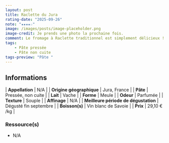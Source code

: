 ```yaml
---
layout: post
title: Raclette du Jura
rating-date: "2025-09-26"
note: "★★★★☆"
image: /images/posts/image-placeholder.png
image-credit: Je prends une photo la prochaine fois.
comment: Le fromage à Raclette traditionnel est simplement délicieux ! Pour ma part, je l'adore et j'ai une préférence pour le fromage à raclette fumé.
tags:
    - Pâte pressée
    - Pâte non cuite
tags-preview: "Pâte "
---
```


## Informations

| **Appellation** | N/A |
| **Origine géographique** | Jura, France |
| **Pâte** | Pressée, non cuite |
| **Lait** | Vache |
| **Forme** | Meule |
| **Odeur** | Parfumée |
| **Texture** | Souple |
| **Affinage** | N/A |
| **Meilleure période de dégustation** | Dégusté fin septembre |
| **Boisson(s)** | Vin blanc de Savoie |
| **Prix** | 29,10 € /kg |

### Ressource(s)
* N/A